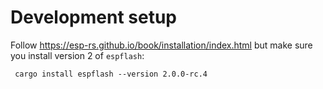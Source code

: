 # Development setup

Follow https://esp-rs.github.io/book/installation/index.html but make
sure you install version 2 of `espflash`:

     cargo install espflash --version 2.0.0-rc.4
